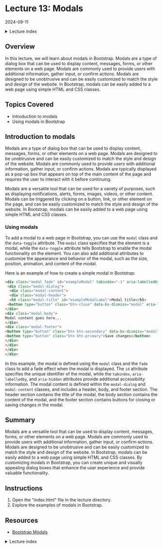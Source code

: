 # Lecture 13: Modals
2024-09-11

<!--html_preserve--><details>
  <summary>Lecture index</summary>

- [Lecture 1: Introduction and Setup of Bootstrap 5](/lectures/lecture_01/lecture_01.md)
- [Lecture 2: Typography and Colors](/lectures/lecture_02/lecture_02.md)
- [Lecture 3: Buttons](/lectures/lecture_03/lecture_03.md)
- [Lecture 4: Utility Classes](/lectures/lecture_04/lecture_04.md)
- [Lecture 5: Containers](/lectures/lecture_05/lecture_05.md)
- [Lecture 6: Grid Layout](/lectures/lecture_06/lecture_06.md)
- [Lecture 7: Navbars and Forms](/lectures/lecture_07/lecture_07.md)
- [Lecture 8: Cards](/lectures/lecture_08/lecture_08.md)
- [Lecture 9: Accordions](/lectures/lecture_09/lecture_09.md)
- [Lecture 10: List Groups](/lectures/lecture_10/lecture_10.md)
- [Lecture 11: Icons](/lectures/lecture_11/lecture_11.md)
- [Lecture 12: Tooltips and Popovers](/lectures/lecture_12/lecture_12.md)

</details><!--/html_preserve-->


## Overview

In this lecture, we will learn about modals in Bootstrap. Modals are a type
of dialog box that can be used to display content, messages, forms, or other
elements on a web page. Modals are commonly used to provide users with
additional information, gather input, or confirm actions. Modals are designed
to be unobtrusive and can be easily customized to match the style and design
of the website. In Bootstrap, modals can be easily added to a web page using
simple HTML and CSS classes.


## Topics Covered

- Introduction to modals
- Using modals in Bootstrap


## Introduction to modals

Modals are a type of dialog box that can be used to display content,
messages, forms, or other elements on a web page. Modals are designed to be
unobtrusive and can be easily customized to match the style and design of the
website. Modals are commonly used to provide users with additional
information, gather input, or confirm actions. Modals are typically displayed
as a pop-up box that appears on top of the main content of the page and
requires the user to interact with it before continuing.

Modals are a versatile tool that can be used for a variety of purposes, such
as displaying notifications, alerts, forms, images, videos, or other content.
Modals can be triggered by clicking on a button, link, or other element on
the page, and can be easily customized to match the style and design of the
website. In Bootstrap, modals can be easily added to a web page using simple
HTML and CSS classes.


### Using modals

To add a modal to a web page in Bootstrap, you can use the `modal` class and
the `data-toggle` attribute. The `modal` class specifies that the element is
a modal, while the `data-toggle` attribute tells Bootstrap to enable the
modal functionality on the element. You can also add additional attributes to
customize the appearance and behavior of the modal, such as the size,
position, animation, and content of the modal.

Here is an example of how to create a simple modal in Bootstrap:

```html
<div class="modal fade" id="exampleModal" tabindex="-1" aria-labelledby="exampleModalLabel" aria-hidden="true">
 <div class="modal-dialog">
  <div class="modal-content">
  <div class="modal-header">
  <h5 class="modal-title" id="exampleModalLabel">Modal title</h5>
 <button type="button" class="btn-close" data-bs-dismiss="modal" aria-label="Close"></button>
</div>
<div class="modal-body">
Modal content goes here...
</div>
<div class="modal-footer">
<button type="button" class="btn btn-secondary" data-bs-dismiss="modal">Close</button>
<button type="button" class="btn btn-primary">Save changes</button>
</div>
</div>
</div>
</div>
```

In this example, the modal is defined using the `modal` class and the `fade`
class to add a fade effect when the modal is displayed. The `id` attribute
specifies the unique identifier of the modal, while the `tabindex`,
`aria-labelledby`, and `aria-hidden` attributes provide additional
accessibility information. The modal content is defined within the
`modal-dialog` and `modal-content` classes, and includes a header, body, and
footer section. The header section contains the title of the modal, the body
section contains the content of the modal, and the footer section contains
buttons for closing or saving changes in the modal.


## Summary

Modals are a versatile tool that can be used to display content, messages,
forms, or other elements on a web page. Modals are commonly used to provide
users with additional information, gather input, or confirm actions. Modals
are designed to be unobtrusive and can be easily customized to match the
style and design of the website. In Bootstrap, modals can be easily added to
a web page using simple HTML and CSS classes. By customizing modals in
Bootstrap, you can create unique and visually appealing dialog boxes that
enhance the user experience and provide valuable functionality.


## Instructions

1. Open the "index.html" file in the lecture directory.
1. Explore the examples of modals in Bootstrap.

## Resources

- [Bootstrap Modals](https://getbootstrap.com/docs/5.1/components/modal/)


<!--html_preserve--><details>
  <summary>Lecture index</summary>

- [Lecture 1: Introduction and Setup of Bootstrap 5](/lectures/lecture_01/lecture_01.md)
- [Lecture 2: Typography and Colors](/lectures/lecture_02/lecture_02.md)
- [Lecture 3: Buttons](/lectures/lecture_03/lecture_03.md)
- [Lecture 4: Utility Classes](/lectures/lecture_04/lecture_04.md)
- [Lecture 5: Containers](/lectures/lecture_05/lecture_05.md)
- [Lecture 6: Grid Layout](/lectures/lecture_06/lecture_06.md)
- [Lecture 7: Navbars and Forms](/lectures/lecture_07/lecture_07.md)
- [Lecture 8: Cards](/lectures/lecture_08/lecture_08.md)
- [Lecture 9: Accordions](/lectures/lecture_09/lecture_09.md)
- [Lecture 10: List Groups](/lectures/lecture_10/lecture_10.md)
- [Lecture 11: Icons](/lectures/lecture_11/lecture_11.md)
- [Lecture 12: Tooltips and Popovers](/lectures/lecture_12/lecture_12.md)

</details><!--/html_preserve-->

